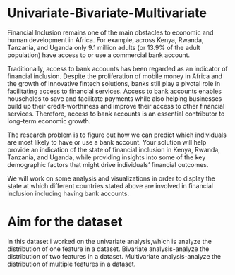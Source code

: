 # Univariate-Bivariate-Multivariate

Financial Inclusion remains one of the main obstacles to economic and human development in Africa. For example, across Kenya, Rwanda, Tanzania, and Uganda only 9.1 million adults (or 13.9% of the adult population) have access to or use a commercial bank account.

Traditionally, access to bank accounts has been regarded as an indicator of financial inclusion. Despite the proliferation of mobile money in Africa and the growth of innovative fintech solutions, banks still play a pivotal role in facilitating access to financial services. Access to bank accounts enables households to save and facilitate payments while also helping businesses build up their credit-worthiness and improve their access to other financial services. Therefore, access to bank accounts is an essential contributor to long-term economic growth.

The research problem is to figure out how we can predict which individuals are most likely to have or use a bank account. Your solution will help provide an indication of the state of financial inclusion in Kenya, Rwanda, Tanzania, and Uganda, while providing insights into some of the key demographic factors that might drive individuals’ financial outcomes.

We will work on some analysis and visualizations in order to display the state at which different countries stated above are involved in financial inclusion including having bank accounts.


# Aim for the dataset
In this dataset i worked on the univariate analysis,which is analyze the distribution of one feature in a  dataset.
Bivariate analysis-analyze the distribution of two features in a dataset.
Multivariate analysis-analyze the distribution of multiple features in a dataset.
